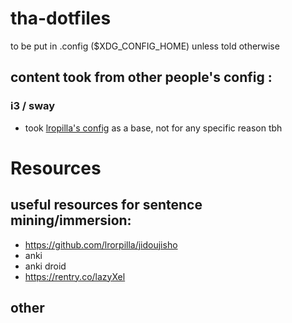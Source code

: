 # tha-dotfiles
to be put in .config ($XDG_CONFIG_HOME) unless told otherwise


## content took from other people's config :

### i3 / sway
- took [lropilla's config](https://github.com/lrorpilla/linuxrice) as a base, not for any specific reason tbh


# Resources
## useful resources for sentence mining/immersion:
- https://github.com/lrorpilla/jidoujisho
- anki
- anki droid
- https://rentry.co/lazyXel

## other
